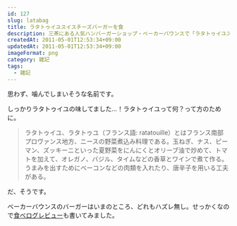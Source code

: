 ```yaml
---
id: 127
slug: latabag
title: ラタトゥイユスイスチーズバーガーを食
description: 三茶にある人気ハンバーガーショップ・ベーカーバウンスで「ラタトゥイユスイスチーズバーガー」を食べてきました。
createdAt: 2011-05-01T12:53:34+09:00
updatedAt: 2011-05-01T12:53:34+09:00
imageFormat: png
category: 雑記
tags:
  - 雑記
---
```


思わず、噛んでしまいそうな名前です。

<app-external-link title="食べログ" note="ベーカーバウンス(西太子堂/ハンバーガー)" link="http://r.tabelog.com/tokyo/A1317/A131706/13004780/" img-file-name="tabelog.png"></app-external-link>

しっかりラタトゥイユの味してました…！ラタトゥイユって何？って方のために。

> ラタトゥイユ、ラタトゥユ（フランス語: ratatouille）とはフランス南部プロヴァンス地方、ニースの野菜煮込み料理である。玉ねぎ、ナス、ピーマン、ズッキーニといった夏野菜をにんにくとオリーブ油で炒めて、トマトを加えて、オレガノ、バジル、タイムなどの香草とワインで煮て作る。うまみを出すためにベーコンなどの肉類を入れたり、唐辛子を用いる工夫がある。

だ、そうです。

<app-photo-image article-id="127" img-file-name="lata_bgr.jpg" caption="ラタトゥイユスイスチーズバーガーをテイクアウト"></app-photo-image>

ベーカーバウンスのバーガーはいまのところ、どれもハズレ無し。せっかくなので<a href="http://tabelog.com/rvwr/yutabe/rvwdtl/2722190/" target="_blank" rel="noopener">食べログレビュー</a>も書いてみました。
